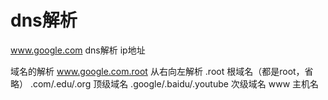# dns解析
www.google.com dns解析 ip地址

域名的解析
www.google.com.root 从右向左解析
.root 根域名（都是root，省略）
.com/.edu/.org 顶级域名
.google/.baidu/.youtube 次级域名
www 主机名

